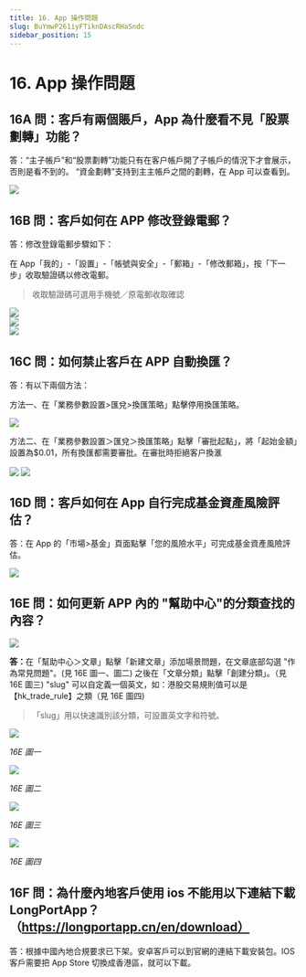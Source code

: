 ```yaml
---
title: 16. App 操作問題
slug: BuYmwP261iyFTiknDAscRHaSndc
sidebar_position: 15
---
```



# 16. App 操作問題

## 16A 問：客戶有兩個賬戶，App 為什麼看不見「股票劃轉」功能？

答：“主子帳戶”和“股票劃轉”功能只有在客户帳戶開了子帳戶的情況下才會展示，否則是看不到的。
“資金劃轉”支持到主主帳戶之間的劃轉，在 App 可以查看到。

<img src="/assets/USH9bfzG8odbAzxAB6BcUKbNn0e.png" src-width="716" src-height="1382" align="center"/>

## 16B 問：客戶如何在 APP 修改登錄電郵？

答：修改登錄電郵步驟如下：

在 App「我的」-「設置」-「帳號與安全」-「郵箱」-「修改郵箱」，按「下一步」收取驗證碼以修改電郵。

> 收取驗證碼可選用手機號／原電郵收取確認

<div class="flex gap-3 columns-3" column-size="3">
<div class="w-[31%]" width-ratio="31">
<img src="/assets/C9JTbtBehoujnXxUGypcqtGjnMc.png" src-width="534" src-height="1146" align="center"/>
</div>
<div class="w-[33%]" width-ratio="33">
<img src="/assets/D6AEbxPuNop51ZxlCSNcL77Zn3c.png" src-width="760" src-height="1528" align="center"/>
</div>
<div class="w-[34%]" width-ratio="34">
<img src="/assets/XWffbNbIIozkaZxgHqyc8ucYndb.png" src-width="768" src-height="1528" align="center"/>
</div>
</div>

## 16C 問：如何禁止客戶在 APP 自動換匯？

答：有以下兩個方法：

方法一、在「業務參數設置&gt;匯兌&gt;換匯策略」點擊停用換匯策略。

<img src="/assets/DZY1beJHjohagWx86W2cftJ6nHb.png" src-width="2866" src-height="1616" align="center"/>

方法二、在「業務參數設置＞匯兌＞換匯策略」點擊「審批起點」，將「起始金額」設置為$0.01，所有換匯都需要審批。在審批時拒絕客户換滙

<img src="/assets/H3B4bSkRLoedMzxHOZ3c7XP7nxf.png" src-width="2850" src-height="1388" align="center"/>

<img src="/assets/SL9fbn4xso5mBXxvkwwcXE1vnEh.png" src-width="2824" src-height="1364" align="center"/>

## 16D 問：客戶如何在 App 自行完成基金資產風險評估？

答：在 App 的「市場&gt;基金」頁面點擊「您的風險水平」可完成基金資產風險評估。

<img src="/assets/NLvWb7hWvozzXVxalQxcW3a5nfb.png" src-width="714" src-height="1426" align="center"/>

## 16E 問：如何更新 APP 內的 "幫助中心"的分類查找的內容？

<img src="/assets/QeR6bUF0wo7kJXxkPOLcV9Kfnof.png" src-width="618" src-height="1366" align="center"/>

<b>答：</b>在「幫助中心＞文章」點擊「新建文章」添加場景問題，在文章底部勾選 "作為常見問題"。(見 16E 圖一、圖二)
之後在「文章分類」點擊「創建分類」。（見 16E 圖三) 
"slug" 可以自定義一個英文，如：港股交易規則值可以是【hk_trade_rule】之類（見 16E 圖四)

> 「slug」用以快速識別該分類，可設置英文字和符號。

<img src="/assets/NNFEbdBXlohvMWx1exLcLOZAng1.png" src-width="2710" src-height="740" align="center"/>

<em>16E 圖一</em>

<img src="/assets/Ntwyb4LjXoc3KqxKQKActxdGneu.png" src-width="2416" src-height="1408" align="center"/>

<em>16E 圖二</em>

<img src="/assets/BPUEbSr5joC3AuxtaPZcye3Pn5b.png" src-width="2708" src-height="662" align="center"/>

<em>16E 圖三</em>

<img src="/assets/WJ9AbItU6ocaKNxu4W5cRN3jnXg.png" src-width="2700" src-height="786" align="center"/>

<em>16E 圖四</em>

## 16F 問：為什麼內地客戶使用 ios 不能用以下連結下載 LongPortApp？（https://longportapp.cn/en/download）

答：根據中國內地合規要求已下架。安卓客戶可以到官網的連結下載安裝包。IOS 客戶需要把 App Store 切換成香港區，就可以下載。

